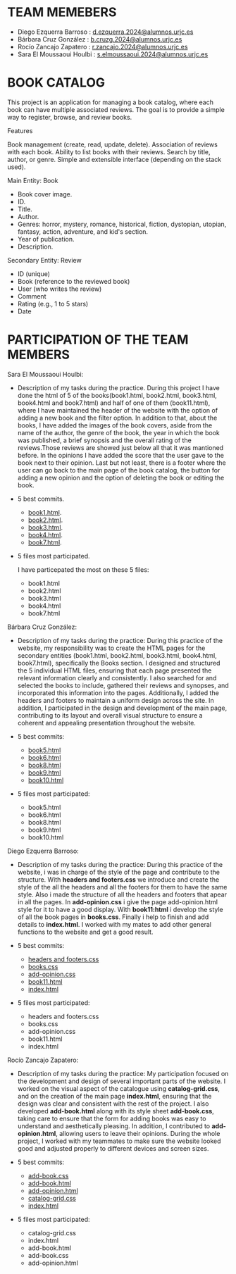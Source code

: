 # TEAM MEMEBERS #
- Diego Ezquerra Barroso : d.ezquerra.2024@alumnos.urjc.es
- Bárbara Cruz González : b.cruzg.2024@alumnos.urjc.es
- Rocío Zancajo Zapatero : r.zancajo.2024@alumnos.urjc.es
- Sara El Moussaoui Houlbi  : s.elmoussaoui.2024@alumnos.urjc.es
  
# BOOK CATALOG #

This project is an application for managing a book catalog, where each book can have multiple associated reviews.
The goal is to provide a simple way to register, browse, and review books.

Features

Book management (create, read, update, delete).
Association of reviews with each book.
Ability to list books with their reviews.
Search by title, author, or genre.
Simple and extensible interface (depending on the stack used).

Main Entity:
Book
- Book cover image.
- ID.
- Title.
- Author.
- Genres: horror, mystery, romance, historical, fiction, dystopian, utopian, fantasy, action, adventure, and kid's section.
- Year of publication.
- Description.
  
Secondary Entity:
Review
- ID (unique)
- Book (reference to the reviewed book)
- User (who writes the review)
- Comment
- Rating (e.g., 1 to 5 stars)
- Date
# PARTICIPATION OF THE TEAM MEMBERS #

Sara El Moussaoui Houlbi:

- Description of my tasks during the practice.
 During this project I have done the html of 5 of the books(book1.html, book2.html, book3.html, book4.html and book7.html) and half of one of them (book11.html), where I have maintained the header of the website with the option of adding a new book and the filter option. In addition to that, about the books, I have added the images of the book covers, aside from the name of the author, the genre of the book, the year in which the book was published, a brief synopsis and the overall rating of the reviews.Those reviews are showed just below all that it was mantioned before. In the opinions I have added the score that the user gave to the book next to their opinion. Last but not least, there is a footer where the user can go back to the main page of the book catalog, the button for adding a new opinion and the option of deleting the book or editing the book. 

- 5 best commits.
  - [book1.html](https://github.com/CodeURJC-FW-2025-26/webapp07/commit/000e88564db816b61c0874aa85de934c9cdee19f).
  - [book2.html](https://github.com/CodeURJC-FW-2025-26/webapp07/commit/41798bc28b7605586ffad0c465a7c8004f58c51d).
  - [book3.html](https://github.com/CodeURJC-FW-2025-26/webapp07/commit/f76c18502105862cbb7f332a571474a40af33342).
  - [book4.html](https://github.com/CodeURJC-FW-2025-26/webapp07/commit/dcdfe40d770c1c603bf58400ad8884e96922ca03).
  - [book7.html](https://github.com/CodeURJC-FW-2025-26/webapp07/commit/0dd325a59469f035cffd40a43c947ba0eb4951d7).

  

- 5 files most participated.
  
  I have particepated the most on these 5 files:
   - book1.html
   - book2.html
   - book3.html
   - book4.html
   - book7.html
    
Bárbara Cruz González:
- Description of my tasks during the practice: During this practice of the website, my responsibility was to create the HTML pages for the secondary entities (book1.html, book2.html, book3.html, book4.html, book7.html), specifically the Books section. I designed and structured the 5 individual HTML files, ensuring that each page presented the relevant information clearly and consistently. I also searched for and selected the books to include, gathered their reviews and synopses, and incorporated this information into the pages. Additionally, I added the headers and footers to maintain a uniform design across the site. In addition, I participated in the design and development of the main page, contributing to its layout and overall visual structure to ensure a coherent and appealing presentation throughout the website.

- 5 best commits:
    - [book5.html](https://github.com/CodeURJC-FW-2025-26/webapp07/commit/923ede16ad8e2e5820a68f6eaa1676a75eb26bb1)
    - [book6.html](https://github.com/CodeURJC-FW-2025-26/webapp07/commit/7b2b36c3e1a76b37eec089027b3fadb097a3ec37)
    - [book8.html](https://github.com/CodeURJC-FW-2025-26/webapp07/commit/84709f325b3feaf4396e9426361cc3f413925ecb)
    - [book9.html](https://github.com/CodeURJC-FW-2025-26/webapp07/commit/70b962b9e911b13dcd617a3f9ab5970ac1ad42ef)
    - [book10.html](https://github.com/CodeURJC-FW-2025-26/webapp07/commit/d009fdcebfc8262947fe1254a88e3e359fb725a6)

- 5 files most participated:
   - book5.html
   - book6.html
   - book8.html
   - book9.html
   - book10.html



Diego Ezquerra Barroso:

- Description of my tasks during the practice: During this practice of the website, i was in charge of the style of the page and contribute to the structure. With **headers and footers.css** we introduce and create the style of the all the headers and all the footers for them to have the same style. Also i made the structure of all the headers and footers that apear in all the pages. In **add-opinion.css** i give the page add-opinion.html style for it to have a good display. With **book11:html** i develop the style of all the book pages in **books.css**. Finally i help to finish and add details to **index.html**. I worked with my mates to add other general functions to the website and get a good result.

- 5 best commits:
    - [headers and footers.css](https://github.com/CodeURJC-FW-2025-26/webapp07/commit/20c04725867b6864fff2fc458a4200ce2908cf32)
    - [books.css](https://github.com/CodeURJC-FW-2025-26/webapp07/commit/e2408dea286b62f3f56db5ba5b0b2ac9897fc2c8)
    - [add-opinion.css](https://github.com/CodeURJC-FW-2025-26/webapp07/commit/02d7cb2c20dfffbb12e3520231ded4f114e03ed2)
    - [book11.html](https://github.com/CodeURJC-FW-2025-26/webapp07/commit/d6cb0a9b4222260c84dea69f2d1e4fe94de31fe3)
    - [index.html](https://github.com/CodeURJC-FW-2025-26/webapp07/commit/fea05085f44d01fa952b33a1cbedff72cbc6259b)

- 5 files most participated:
   - headers and footers.css
   - books.css
   - add-opinion.css
   - book11.html
   - index.html

Rocío Zancajo Zapatero:

- Description of my tasks during the practice: 
My participation focused on the development and design of several important parts of the website. I worked on the visual aspect of the catalogue using **catalog-grid.css**, and on the creation of the main page **index.html**, ensuring that the design was clear and consistent with the rest of the project. I also developed **add-book.html** along with its style sheet **add-book.css**, taking care to ensure that the form for adding books was easy to understand and aesthetically pleasing. In addition, I contributed to **add-opinion.html**, allowing users to leave their opinions. During the whole project, I worked with my teammates to make sure the website looked good and adjusted properly to different devices and screen sizes. 

- 5 best commits:
  - [add-book.css](https://github.com/CodeURJC-FW-2025-26/webapp07/commit/5098faa01bc57018ef4ff18a9f0a1d3bf9d3dfa9)
  - [add-book.html](https://github.com/CodeURJC-FW-2025-26/webapp07/commit/762ef5eefab166e1c9674fd3fff5ba3839510d65)
  - [add-opinion.html](https://github.com/CodeURJC-FW-2025-26/webapp07/commit/a4ab5b5e0522a0453572dec7066764bb9c2c23f6)
  - [catalog-grid.css](https://github.com/CodeURJC-FW-2025-26/webapp07/commit/4912d8a272498d5feaafa5dbc01cebf9b273461b)
  - [index.html](https://github.com/CodeURJC-FW-2025-26/webapp07/commit/9586a7681ded2b68d99e1b09d52239404ec5eaf7)

- 5 files most participated:

  - catalog-grid.css
  - index.html
  - add-book.html
  - add-book.css
  - add-opinion.html







